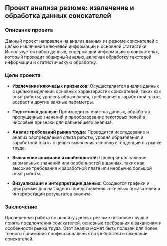 ## Проект анализа резюме: извлечение и обработка данных соискателей

### Описание проекта

Данный проект направлен на анализ данных из резюме соискателей с целью извлечения ключевой информации и основной статистики. Используется набор данных, содержащий информацию о соискателях, который проходит обширный анализ, включая обработку текстовой информации и статистическую обработку.

### Цели проекта

- **Извлечение ключевых признаков:** Осуществляется анализ данных с целью выделения основных характеристик соискателей, таких как опыт работы, уровень образования, требования к заработной плате, возраст и другие важные параметры.

- **Подготовка данных:** Производится очистка данных, обработка пропущенных значений и преобразование текстовых полей в числовые признаки для дальнейшего анализа.

- **Анализ требований рынка труда:** Проводится исследование и анализ распределения опыта работы, уровня образования и заработной платы с целью выявления основных тенденций на рынке труда.

- **Выявление аномалий и особенностей:** Проверяется наличие аномальных значений или особенностей в данных, таких как высокие требования к заработной плате или необычно большой опыт работы.

- **Визуализация и интерпретация данных:** Создаются графики и диаграммы для наглядного представления ключевых показателей и интерпретации результатов анализа.

### Заключение

Проведенная работа по анализу данных резюме позволяет лучше понять предпочтения соискателей, основные требования к вакансиям и особенности рынка труда. Этот анализ может быть полезен для более точного понимания профессиональных потребностей и ожиданий соискателей.

